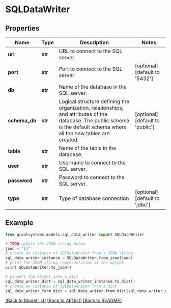# SQLDataWriter


## Properties

Name | Type | Description | Notes
------------ | ------------- | ------------- | -------------
**url** | **str** | URL to connect to the SQL server. | 
**port** | **str** | Port to connect to the SQL server. | [optional] [default to '5432']
**db** | **str** | Name of the database in the SQL server. | 
**schema_db** | **str** | Logical structure defining the organization,         relationships, and attributes of the database. The public schema is the         default schema where all the new tables are created. | [optional] [default to 'public']
**table** | **str** | Name of the table in the database. | 
**user** | **str** | Username to connect to the SQL server. | 
**password** | **str** | Password to connect to the SQL server. | 
**type** | **str** | Type of database connection | [optional] [default to 'jdbc']

## Example

```python
from graalsystems.models.sql_data_writer import SQLDataWriter

# TODO update the JSON string below
json = "{}"
# create an instance of SQLDataWriter from a JSON string
sql_data_writer_instance = SQLDataWriter.from_json(json)
# print the JSON string representation of the object
print SQLDataWriter.to_json()

# convert the object into a dict
sql_data_writer_dict = sql_data_writer_instance.to_dict()
# create an instance of SQLDataWriter from a dict
sql_data_writer_form_dict = sql_data_writer.from_dict(sql_data_writer_dict)
```
[[Back to Model list]](../README.md#documentation-for-models) [[Back to API list]](../README.md#documentation-for-api-endpoints) [[Back to README]](../README.md)


